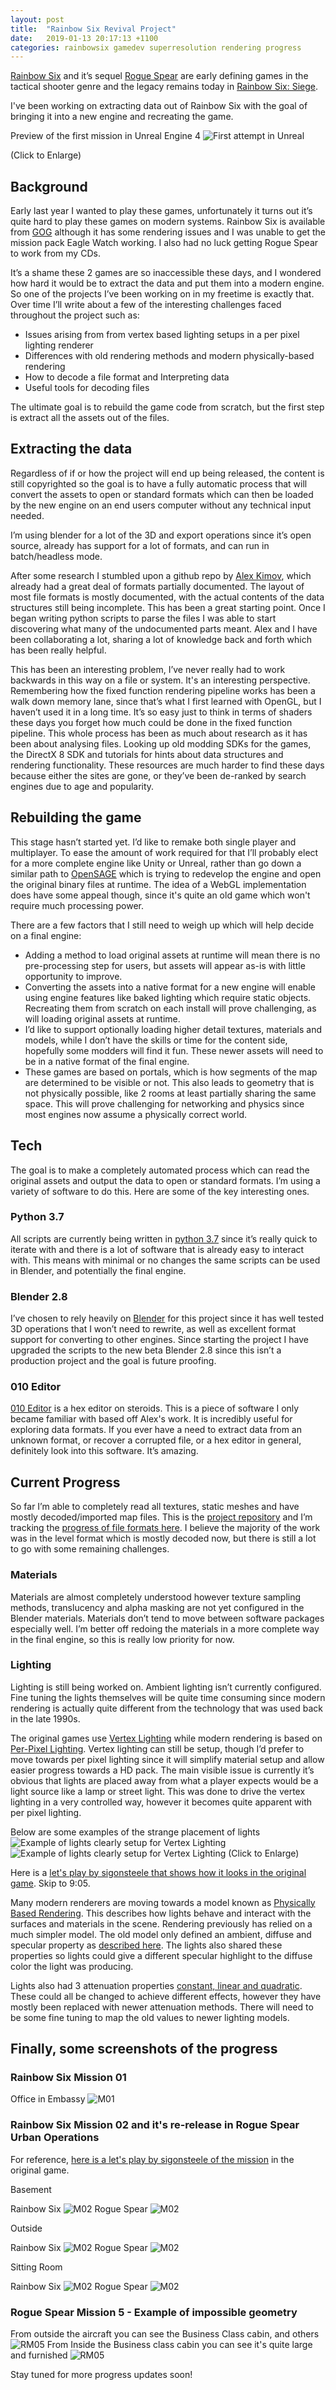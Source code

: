 ```yaml
---
layout: post
title:  "Rainbow Six Revival Project"
date:   2019-01-13 20:17:13 +1100
categories: rainbowsix gamedev superresolution rendering progress
---
```


[Rainbow Six](https://en.wikipedia.org/wiki/Tom_Clancy%27s_Rainbow_Six_(video_game)) and it’s sequel [Rogue Spear](https://en.wikipedia.org/wiki/Tom_Clancy%27s_Rainbow_Six:_Rogue_Spear) are early defining games in the tactical shooter genre and the legacy remains today in [Rainbow Six: Siege](https://en.wikipedia.org/wiki/Tom_Clancy%27s_Rainbow_Six_Siege).

I've been working on extracting data out of Rainbow Six with the goal of bringing it into a new engine and recreating the game.

Preview of the first mission in Unreal Engine 4
![First attempt in Unreal](/assets/posts/2019-01-13-RainbowSixRevivalProject.md/M01-R6-Unreal.jpg)
<!--more-->
(Click to Enlarge)

## Background

Early last year I wanted to play these games, unfortunately it turns out it’s quite hard to play these games on modern systems. Rainbow Six is available from [GOG](https://www.gog.com/game/tom_clancys_rainbow_six) although it has some rendering issues and I was unable to get the mission pack Eagle Watch working. I also had no luck getting Rogue Spear to work from my CDs.

It’s a shame these 2 games are so inaccessible these days, and I wondered how hard it would be to extract the data and put them into a modern engine. So one of the projects I’ve been working on in my freetime is exactly that. Over time I’ll write about a few of the interesting challenges faced throughout the project such as:

 - Issues arising from from vertex based lighting setups in a per pixel lighting renderer
 - Differences with old rendering methods and modern physically-based rendering
 - How to decode a file format and Interpreting data
 - Useful tools for decoding files

The ultimate goal is to rebuild the game code from scratch, but the first step is extract all the assets out of the files.

## Extracting the data

Regardless of if or how the project will end up being released, the content is still copyrighted so the goal is to have a fully automatic process that will convert the assets to open or standard formats which can then be loaded by the new engine on an end users computer without any technical input needed.

I’m using blender for a lot of the 3D and export operations since it’s open source, already has support for a lot of formats, and can run in batch/headless mode.

After some research I stumbled upon a github repo by [Alex Kimov](https://github.com/AlexKimov/RSE-file-formats), which already had a great deal of formats partially documented. The layout of most file formats is mostly documented, with the actual contents of the data structures still being incomplete. This has been a great starting point. Once I began writing python scripts to parse the files I was able to start discovering what many of the undocumented parts meant. Alex and I have been collaborating a lot, sharing a lot of knowledge back and forth which has been really helpful.

This has been an interesting problem, I’ve never really had to work backwards in this way on a file or system. It's an interesting perspective. Remembering how the fixed function rendering pipeline works has been a walk down memory lane, since that’s what I first learned with OpenGL, but I haven’t used it in a long time. It’s so easy just to think in terms of shaders these days you forget how much could be done in the fixed function pipeline. This whole process has been as much about research as it has been about analysing files. Looking up old modding SDKs for the games, the DirectX 8 SDK and tutorials for hints about data structures and rendering functionality. These resources are much harder to find these days because either the sites are gone, or they’ve been de-ranked by search engines due to age and popularity.

## Rebuilding the game

This stage hasn’t started yet. I’d like to remake both single player and multiplayer. To ease the amount of work required for that I’ll probably elect for a more complete engine like Unity or Unreal, rather than go down a similar path to [OpenSAGE](https://github.com/OpenSAGE/OpenSAGE) which is trying to redevelop the engine and open the original binary files at runtime. The idea of a WebGL implementation does have some appeal though, since it's quite an old game which won't require much processing power.

There are a few factors that I still need to weigh up which will help decide on a final engine:

- Adding a method to load original assets at runtime will mean there is no pre-processing step for users, but assets will appear as-is with little opportunity to improve.
- Converting the assets into a native format for a new engine will enable using engine features like baked lighting which require static objects. Recreating them from scratch on each install will prove challenging, as will loading original assets at runtime.
- I’d like to support optionally loading higher detail textures, materials and models, while I don’t have the skills or time for the content side, hopefully some modders will find it fun. These newer assets will need to be in a native format of the final engine.
- These games are based on portals, which is how segments of the map are determined to be visible or not. This also leads to geometry that is not physically possible, like 2 rooms at least partially sharing the same space. This will prove challenging for networking and physics since most engines now assume a physically correct world.

## Tech

The goal is to make a completely automated process which can read the original assets and output the data to open or standard formats. I’m using a variety of software to do this. Here are some of the key interesting ones.

### Python 3.7

All scripts are currently being written in [python 3.7](https://www.python.org/) since it’s really quick to iterate with and there is a lot of software that is already easy to interact with. This means with minimal or no changes the same scripts can be used in Blender, and potentially the final engine.

### Blender 2.8

I’ve chosen to rely heavily on [Blender](https://www.blender.org/) for this project since it has well tested 3D operations that I won’t need to rewrite, as well as excellent format support for converting to other engines. Since starting the project I have upgraded the scripts to the new beta Blender 2.8 since this isn’t a production project and the goal is future proofing.

### 010 Editor

[010 Editor](https://www.sweetscape.com/010editor/) is a hex editor on steroids. This is a piece of software I only became familiar with based off Alex's work. It is incredibly useful for exploring data formats. If you ever have a need to extract data from an unknown format, or recover a corrupted file, or a hex editor in general, definitely look into this software. It’s amazing.

## Current Progress

So far I’m able to completely read all textures, static meshes and have mostly decoded/imported map files. This is the [project repository](https://github.com/boristsr/RainbowSixFileConverters) and I’m tracking the [progress of file formats here](https://github.com/boristsr/RainbowSixFileConverters/blob/master/FileFormats.md). I believe the majority of the work was in the level format which is mostly decoded now, but there is still a lot to go with some remaining challenges.

### Materials

Materials are almost completely understood however texture sampling methods, translucency and alpha masking are not yet configured in the Blender materials. Materials don’t tend to move between software packages especially well. I’m better off redoing the materials in a more complete way in the final engine, so this is really low priority for now.

### Lighting

Lighting is still being worked on. Ambient lighting isn’t currently configured. Fine tuning the lights themselves will be quite time consuming since modern rendering is actually quite different from the technology that was used back in the late 1990s.

The original games use [Vertex Lighting](https://en.wikipedia.org/wiki/Gouraud_shading) while modern rendering is based on [Per-Pixel Lighting](https://en.wikipedia.org/wiki/Per-pixel_lighting). Vertex lighting can still be setup, though I’d prefer to move towards per pixel lighting since it will simplify material setup and allow easier progress towards a HD pack. The main visible issue is currently it’s obvious that lights are placed away from what a player expects would be a light source like a lamp or street light. This was done to drive the vertex lighting in a very controlled way, however it becomes quite apparent with per pixel lighting.

Below are some examples of the strange placement of lights
![Example of lights clearly setup for Vertex Lighting](/assets/posts/2019-01-13-RainbowSixRevivalProject.md/M07-Inside-VertexLighting.jpg)
![Example of lights clearly setup for Vertex Lighting](/assets/posts/2019-01-13-RainbowSixRevivalProject.md/M07-Outside.jpg)
(Click to Enlarge)

Here is a [let's play by sigonsteele that shows how it looks in the original game](https://youtu.be/FyoSz4xW_9k?list=PLAA66182E9682A667&t=364). Skip to 9:05.

Many modern renderers are moving towards a model known as [Physically Based Rendering](https://en.wikipedia.org/wiki/Physically_based_rendering). This describes how lights behave and interact with the surfaces and materials in the scene. Rendering previously has relied on a much simpler model. The old model only defined an ambient, diffuse and specular property as [described here](https://www.cs.uic.edu/~jbell/CourseNotes/ComputerGraphics/LightingAndShading.html). The lights also shared these properties so lights could give a different specular highlight to the diffuse color the light was producing.

Lights also had 3 attenuation properties [constant, linear and quadratic](https://developer.valvesoftware.com/wiki/Constant-Linear-Quadratic_Falloff). These could all be changed to achieve different effects, however they have mostly been replaced with newer attenuation methods. There will need to be some fine tuning to map the old values to newer lighting models.

## Finally, some screenshots of the progress

### Rainbow Six Mission 01

Office in Embassy
![M01](/assets/posts/2019-01-13-RainbowSixRevivalProject.md/M01-R6-OfficeBlender.jpg)

### Rainbow Six Mission 02 and it's re-release in Rogue Spear Urban Operations

For reference, [here is a let's play by sigonsteele of the mission](https://www.youtube.com/watch?v=LqS8ZYwJGFY) in the original game.

Basement

Rainbow Six
![M02](/assets/posts/2019-01-13-RainbowSixRevivalProject.md/M02-R6-Basement.jpg)
Rogue Spear
![M02](/assets/posts/2019-01-13-RainbowSixRevivalProject.md/M02-RS-Basement.jpg)

Outside

Rainbow Six
![M02](/assets/posts/2019-01-13-RainbowSixRevivalProject.md/M02-R6-Outside.jpg)
Rogue Spear
![M02](/assets/posts/2019-01-13-RainbowSixRevivalProject.md/M02-RS-Outside.jpg)

Sitting Room

Rainbow Six
![M02](/assets/posts/2019-01-13-RainbowSixRevivalProject.md/M02-R6-SittingRoom.jpg)
Rogue Spear
![M02](/assets/posts/2019-01-13-RainbowSixRevivalProject.md/M02-RS-SittingRoom.jpg)

### Rogue Spear Mission 5 - Example of impossible geometry

From outside the aircraft you can see the Business Class cabin, and others
![RM05](/assets/posts/2019-01-13-RainbowSixRevivalProject.md/RM05-PlaneExterior.jpg)
From Inside the Business class cabin you can see it's quite large and furnished
![RM05](/assets/posts/2019-01-13-RainbowSixRevivalProject.md/RM05-BusinessClass.jpg)

Stay tuned for more progress updates soon!
